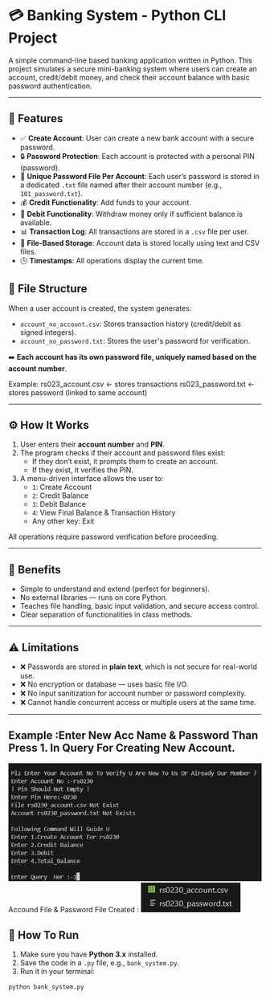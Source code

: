 # 💳 Banking System - Python CLI Project

A simple command-line based banking application written in Python. This project simulates a secure mini-banking system where users can create an account, credit/debit money, and check their account balance with basic password authentication.

---

## 📌 Features

- ✅ **Create Account**: User can create a new bank account with a secure password.
- 🔒 **Password Protection**: Each account is protected with a personal PIN (password).
- 🧾 **Unique Password File Per Account**: Each user’s password is stored in a dedicated `.txt` file named after their account number (e.g., `101_password.txt`).
- 💰 **Credit Functionality**: Add funds to your account.
- 💸 **Debit Functionality**: Withdraw money only if sufficient balance is available.
- 📊 **Transaction Log**: All transactions are stored in a `.csv` file per user.
- 📁 **File-Based Storage**: Account data is stored locally using text and CSV files.
- 🕒 **Timestamps**: All operations display the current time.

## 🧱 File Structure

When a user account is created, the system generates:

- `account_no_account.csv`: Stores transaction history (credit/debit as signed integers).
- `account_no_password.txt`: Stores the user's password for verification.

➡️ **Each account has its own password file, uniquely named based on the account number**.

Example:
rs023_account.csv ← stores transactions
rs023_password.txt ← stores password (linked to same account)

---

## ⚙️ How It Works

1. User enters their **account number** and **PIN**.
2. The program checks if their account and password files exist:
   - If they don’t exist, it prompts them to create an account.
   - If they exist, it verifies the PIN.
3. A menu-driven interface allows the user to:
   - `1`: Create Account
   - `2`: Credit Balance
   - `3`: Debit Balance
   - `4`: View Final Balance & Transaction History
   - Any other key: Exit

All operations require password verification before proceeding.

---

## 🧠 Benefits

- Simple to understand and extend (perfect for beginners).
- No external libraries — runs on core Python.
- Teaches file handling, basic input validation, and secure access control.
- Clear separation of functionalities in class methods.

---

## ⚠️ Limitations

- ❌ Passwords are stored in **plain text**, which is not secure for real-world use.
- ❌ No encryption or database — uses basic file I/O.
- ❌ No input sanitization for account number or password complexity.
- ❌ Cannot handle concurrent access or multiple users at the same time.

---
Example :Enter New Acc Name & Password Than Press 1. In Query For Creating New Account.
---
![image alt](https://github.com/RaisShaikh23/My-FY-projects/blob/ee54e238d908c537dd7497840b27e8ecdbd2397b/Bank_system_project/Screenshot%202025-06-19%20024430.png)
Accound File & Password File Created :
![image alt](https://github.com/RaisShaikh23/My-FY-projects/blob/b767efd9148a7b01c5437ec8e1409b303cd8cf2b/Bank_system_project/Screenshot%202025-06-19%20025704.png)
## 🚀 How To Run

1. Make sure you have **Python 3.x** installed.
2. Save the code in a `.py` file, e.g., `bank_system.py`.
3. Run it in your terminal:

```bash
python bank_system.py
